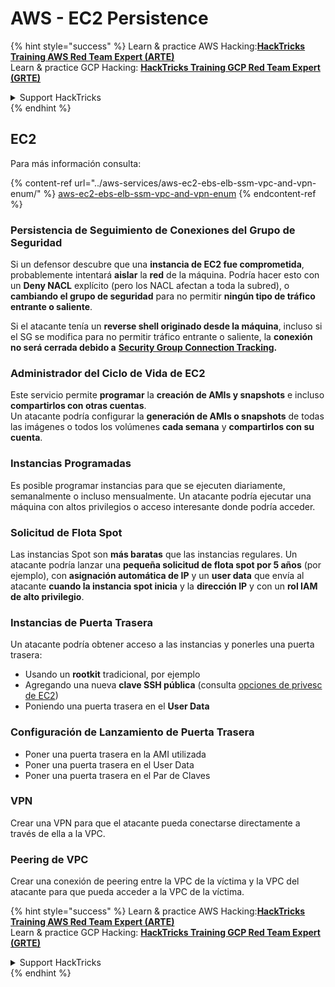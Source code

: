 # AWS - EC2 Persistence

{% hint style="success" %}
Learn & practice AWS Hacking:<img src="../../../.gitbook/assets/image (1).png" alt="" data-size="line">[**HackTricks Training AWS Red Team Expert (ARTE)**](https://training.hacktricks.xyz/courses/arte)<img src="../../../.gitbook/assets/image (1).png" alt="" data-size="line">\
Learn & practice GCP Hacking: <img src="../../../.gitbook/assets/image (2).png" alt="" data-size="line">[**HackTricks Training GCP Red Team Expert (GRTE)**<img src="../../../.gitbook/assets/image (2).png" alt="" data-size="line">](https://training.hacktricks.xyz/courses/grte)

<details>

<summary>Support HackTricks</summary>

* Check the [**subscription plans**](https://github.com/sponsors/carlospolop)!
* **Join the** 💬 [**Discord group**](https://discord.gg/hRep4RUj7f) or the [**telegram group**](https://t.me/peass) or **follow** us on **Twitter** 🐦 [**@hacktricks\_live**](https://twitter.com/hacktricks\_live)**.**
* **Share hacking tricks by submitting PRs to the** [**HackTricks**](https://github.com/carlospolop/hacktricks) and [**HackTricks Cloud**](https://github.com/carlospolop/hacktricks-cloud) github repos.

</details>
{% endhint %}

## EC2

Para más información consulta:

{% content-ref url="../aws-services/aws-ec2-ebs-elb-ssm-vpc-and-vpn-enum/" %}
[aws-ec2-ebs-elb-ssm-vpc-and-vpn-enum](../aws-services/aws-ec2-ebs-elb-ssm-vpc-and-vpn-enum/)
{% endcontent-ref %}

### Persistencia de Seguimiento de Conexiones del Grupo de Seguridad

Si un defensor descubre que una **instancia de EC2 fue comprometida**, probablemente intentará **aislar** la **red** de la máquina. Podría hacer esto con un **Deny NACL** explícito (pero los NACL afectan a toda la subred), o **cambiando el grupo de seguridad** para no permitir **ningún tipo de tráfico entrante o saliente**.

Si el atacante tenía un **reverse shell originado desde la máquina**, incluso si el SG se modifica para no permitir tráfico entrante o saliente, la **conexión no será cerrada debido a** [**Security Group Connection Tracking**](https://docs.aws.amazon.com/AWSEC2/latest/UserGuide/security-group-connection-tracking.html)**.**

### Administrador del Ciclo de Vida de EC2

Este servicio permite **programar** la **creación de AMIs y snapshots** e incluso **compartirlos con otras cuentas**.\
Un atacante podría configurar la **generación de AMIs o snapshots** de todas las imágenes o todos los volúmenes **cada semana** y **compartirlos con su cuenta**.

### Instancias Programadas

Es posible programar instancias para que se ejecuten diariamente, semanalmente o incluso mensualmente. Un atacante podría ejecutar una máquina con altos privilegios o acceso interesante donde podría acceder.

### Solicitud de Flota Spot

Las instancias Spot son **más baratas** que las instancias regulares. Un atacante podría lanzar una **pequeña solicitud de flota spot por 5 años** (por ejemplo), con **asignación automática de IP** y un **user data** que envía al atacante **cuando la instancia spot inicia** y la **dirección IP** y con un **rol IAM de alto privilegio**.

### Instancias de Puerta Trasera

Un atacante podría obtener acceso a las instancias y ponerles una puerta trasera:

* Usando un **rootkit** tradicional, por ejemplo
* Agregando una nueva **clave SSH pública** (consulta [opciones de privesc de EC2](../aws-privilege-escalation/aws-ec2-privesc.md))
* Poniendo una puerta trasera en el **User Data**

### **Configuración de Lanzamiento de Puerta Trasera**

* Poner una puerta trasera en la AMI utilizada
* Poner una puerta trasera en el User Data
* Poner una puerta trasera en el Par de Claves

### VPN

Crear una VPN para que el atacante pueda conectarse directamente a través de ella a la VPC.

### Peering de VPC

Crear una conexión de peering entre la VPC de la víctima y la VPC del atacante para que pueda acceder a la VPC de la víctima.

{% hint style="success" %}
Learn & practice AWS Hacking:<img src="../../../.gitbook/assets/image (1).png" alt="" data-size="line">[**HackTricks Training AWS Red Team Expert (ARTE)**](https://training.hacktricks.xyz/courses/arte)<img src="../../../.gitbook/assets/image (1).png" alt="" data-size="line">\
Learn & practice GCP Hacking: <img src="../../../.gitbook/assets/image (2).png" alt="" data-size="line">[**HackTricks Training GCP Red Team Expert (GRTE)**<img src="../../../.gitbook/assets/image (2).png" alt="" data-size="line">](https://training.hacktricks.xyz/courses/grte)

<details>

<summary>Support HackTricks</summary>

* Check the [**subscription plans**](https://github.com/sponsors/carlospolop)!
* **Join the** 💬 [**Discord group**](https://discord.gg/hRep4RUj7f) or the [**telegram group**](https://t.me/peass) or **follow** us on **Twitter** 🐦 [**@hacktricks\_live**](https://twitter.com/hacktricks\_live)**.**
* **Share hacking tricks by submitting PRs to the** [**HackTricks**](https://github.com/carlospolop/hacktricks) and [**HackTricks Cloud**](https://github.com/carlospolop/hacktricks-cloud) github repos.

</details>
{% endhint %}
